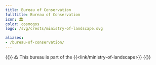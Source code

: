 ```yaml
---
title: Bureau of Conservation
fulltitle: Bureau of Conservation
icon: 🏛️
color: cosmogos
logo: /svg/crests/ministry-of-landscape.svg

aliases:
- /bureau-of-conservation/
---
```

{{<note>}}
߷ This bureau is part of the {{<link/ministry-of-landscape>}}
{{</note>}}
